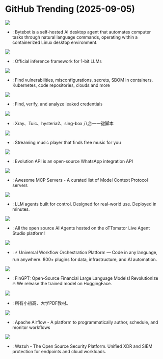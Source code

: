 # GitHub Trending (2025-09-05)

![](https://img.shields.io/badge/TypeScript-New%20709-green?style=flat-square&logo=appveyor)
- [](https://github.comundefined): Bytebot is a self-hosted AI desktop agent that automates computer tasks through natural language commands, operating within a containerized Linux desktop environment.

![](https://img.shields.io/badge/Python-New%20134-green?style=flat-square&logo=appveyor)
- [](https://github.comundefined): Official inference framework for 1-bit LLMs

![](https://img.shields.io/badge/Go-New%20142-green?style=flat-square&logo=appveyor)
- [](https://github.comundefined): Find vulnerabilities, misconfigurations, secrets, SBOM in containers, Kubernetes, code repositories, clouds and more

![](https://img.shields.io/badge/Go-New%20218-green?style=flat-square&logo=appveyor)
- [](https://github.comundefined): Find, verify, and analyze leaked credentials

![](https://img.shields.io/badge/Shell-New%20259-green?style=flat-square&logo=appveyor)
- [](https://github.comundefined): Xray、Tuic、hysteria2、sing-box 八合一一键脚本

![](https://img.shields.io/badge/TypeScript-New%2099-green?style=flat-square&logo=appveyor)
- [](https://github.comundefined): Streaming music player that finds free music for you

![](https://img.shields.io/badge/TypeScript-New%2067-green?style=flat-square&logo=appveyor)
- [](https://github.comundefined): Evolution API is an open-source WhatsApp integration API

![](https://img.shields.io/badge/none-New%20344-green?style=flat-square&logo=appveyor)
- [](https://github.comundefined): Awesome MCP Servers - A curated list of Model Context Protocol servers

![](https://img.shields.io/badge/Python-New%20308-green?style=flat-square&logo=appveyor)
- [](https://github.comundefined): LLM agents built for control. Designed for real-world use. Deployed in minutes.

![](https://img.shields.io/badge/Python-New%2019-green?style=flat-square&logo=appveyor)
- [](https://github.comundefined): All the open source AI Agents hosted on the oTTomator Live Agent Studio platform!

![](https://img.shields.io/badge/Java-New%2062-green?style=flat-square&logo=appveyor)
- [](https://github.comundefined): ⚡ Universal Workflow Orchestration Platform — Code in any language, run anywhere. 800+ plugins for data, infrastructure, and AI automation.

![](https://img.shields.io/badge/Jupyter%20Notebook-New%2049-green?style=flat-square&logo=appveyor)
- [](https://github.comundefined): FinGPT: Open-Source Financial Large Language Models! Revolutionize 🔥 We release the trained model on HuggingFace.

![](https://img.shields.io/badge/Roff-New%20242-green?style=flat-square&logo=appveyor)
- [](https://github.comundefined): 所有小初高、大学PDF教材。

![](https://img.shields.io/badge/Python-New%2022-green?style=flat-square&logo=appveyor)
- [](https://github.comundefined): Apache Airflow - A platform to programmatically author, schedule, and monitor workflows

![](https://img.shields.io/badge/C-New%2014-green?style=flat-square&logo=appveyor)
- [](https://github.comundefined): Wazuh - The Open Source Security Platform. Unified XDR and SIEM protection for endpoints and cloud workloads.

